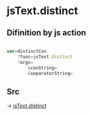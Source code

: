 # jsText.distinct

## Difinition by js action

```js.js

var=distinctCon
	?func=jsText.distinct
	?args=
		&conString=
		&separatorString=
```

## Src

-> [jsText.distinct](https://github.com/puutaro/CommandClick/blob/master/app/src/main/java/com/puutaro/commandclick/fragment_lib/terminal_fragment/js_interface/text/JsText.kt#L74)


